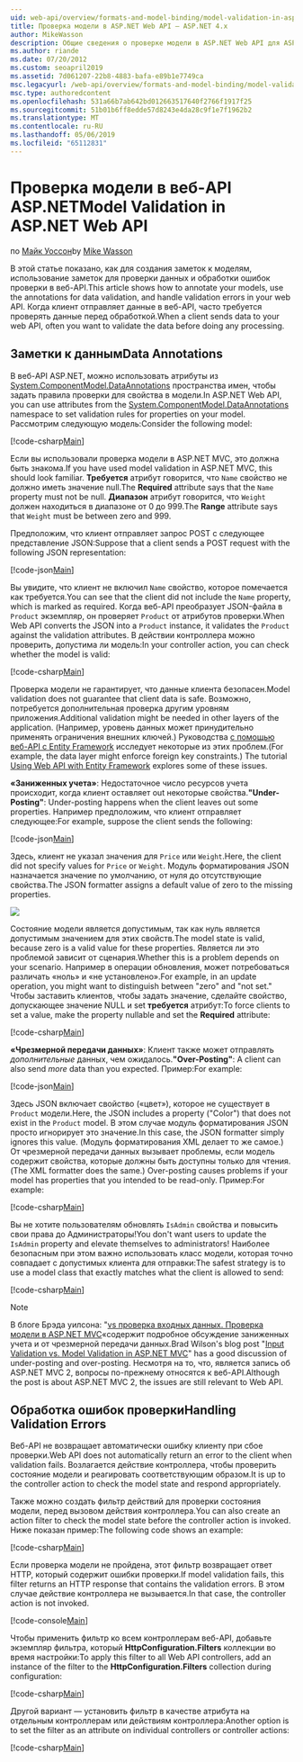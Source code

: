 ```yaml
---
uid: web-api/overview/formats-and-model-binding/model-validation-in-aspnet-web-api
title: Проверка модели в ASP.NET Web API — ASP.NET 4.x
author: MikeWasson
description: Общие сведения о проверке модели в ASP.NET Web API для ASP.NET 4.x.
ms.author: riande
ms.date: 07/20/2012
ms.custom: seoapril2019
ms.assetid: 7d061207-22b8-4883-bafa-e89b1e7749ca
msc.legacyurl: /web-api/overview/formats-and-model-binding/model-validation-in-aspnet-web-api
msc.type: authoredcontent
ms.openlocfilehash: 531a66b7ab642bd012663517640f2766f1917f25
ms.sourcegitcommit: 51b01b6ff8edde57d8243e4da28c9f1e7f1962b2
ms.translationtype: MT
ms.contentlocale: ru-RU
ms.lasthandoff: 05/06/2019
ms.locfileid: "65112831"
---
```

# <a name="model-validation-in-aspnet-web-api"></a><span data-ttu-id="e6909-103">Проверка модели в веб-API ASP.NET</span><span class="sxs-lookup"><span data-stu-id="e6909-103">Model Validation in ASP.NET Web API</span></span>

<span data-ttu-id="e6909-104">по [Майк Уоссон](https://github.com/MikeWasson)</span><span class="sxs-lookup"><span data-stu-id="e6909-104">by [Mike Wasson](https://github.com/MikeWasson)</span></span>

<span data-ttu-id="e6909-105">В этой статье показано, как для создания заметок к моделям, использование заметок для проверки данных и обработки ошибок проверки в веб-API.</span><span class="sxs-lookup"><span data-stu-id="e6909-105">This article shows how to annotate your models, use the annotations for data validation, and handle validation errors in your web API.</span></span> <span data-ttu-id="e6909-106">Когда клиент отправляет данные в веб-API, часто требуется проверять данные перед обработкой.</span><span class="sxs-lookup"><span data-stu-id="e6909-106">When a client sends data to your web API, often you want to validate the data before doing any processing.</span></span> 

## <a name="data-annotations"></a><span data-ttu-id="e6909-107">Заметки к данным</span><span class="sxs-lookup"><span data-stu-id="e6909-107">Data Annotations</span></span>

<span data-ttu-id="e6909-108">В веб-API ASP.NET, можно использовать атрибуты из [System.ComponentModel.DataAnnotations](/dotnet/api/system.componentmodel.dataannotations) пространства имен, чтобы задать правила проверки для свойства в модели.</span><span class="sxs-lookup"><span data-stu-id="e6909-108">In ASP.NET Web API, you can use attributes from the [System.ComponentModel.DataAnnotations](/dotnet/api/system.componentmodel.dataannotations) namespace to set validation rules for properties on your model.</span></span> <span data-ttu-id="e6909-109">Рассмотрим следующую модель:</span><span class="sxs-lookup"><span data-stu-id="e6909-109">Consider the following model:</span></span>

[!code-csharp[Main](model-validation-in-aspnet-web-api/samples/sample1.cs)]

<span data-ttu-id="e6909-110">Если вы использовали проверка модели в ASP.NET MVC, это должна быть знакома.</span><span class="sxs-lookup"><span data-stu-id="e6909-110">If you have used model validation in ASP.NET MVC, this should look familiar.</span></span> <span data-ttu-id="e6909-111">**Требуется** атрибут говорится, что `Name` свойство не должно иметь значение null.</span><span class="sxs-lookup"><span data-stu-id="e6909-111">The **Required** attribute says that the `Name` property must not be null.</span></span> <span data-ttu-id="e6909-112">**Диапазон** атрибут говорится, что `Weight` должен находиться в диапазоне от 0 до 999.</span><span class="sxs-lookup"><span data-stu-id="e6909-112">The **Range** attribute says that `Weight` must be between zero and 999.</span></span>

<span data-ttu-id="e6909-113">Предположим, что клиент отправляет запрос POST с следующее представление JSON:</span><span class="sxs-lookup"><span data-stu-id="e6909-113">Suppose that a client sends a POST request with the following JSON representation:</span></span>

[!code-json[Main](model-validation-in-aspnet-web-api/samples/sample2.json)]

<span data-ttu-id="e6909-114">Вы увидите, что клиент не включил `Name` свойство, которое помечается как требуется.</span><span class="sxs-lookup"><span data-stu-id="e6909-114">You can see that the client did not include the `Name` property, which is marked as required.</span></span> <span data-ttu-id="e6909-115">Когда веб-API преобразует JSON-файла в `Product` экземпляр, он проверяет `Product` от атрибутов проверки.</span><span class="sxs-lookup"><span data-stu-id="e6909-115">When Web API converts the JSON into a `Product` instance, it validates the `Product` against the validation attributes.</span></span> <span data-ttu-id="e6909-116">В действии контроллера можно проверить, допустима ли модель:</span><span class="sxs-lookup"><span data-stu-id="e6909-116">In your controller action, you can check whether the model is valid:</span></span>

[!code-csharp[Main](model-validation-in-aspnet-web-api/samples/sample3.cs)]

<span data-ttu-id="e6909-117">Проверка модели не гарантирует, что данные клиента безопасен.</span><span class="sxs-lookup"><span data-stu-id="e6909-117">Model validation does not guarantee that client data is safe.</span></span> <span data-ttu-id="e6909-118">Возможно, потребуется дополнительная проверка другим уровням приложения.</span><span class="sxs-lookup"><span data-stu-id="e6909-118">Additional validation might be needed in other layers of the application.</span></span> <span data-ttu-id="e6909-119">(Например, уровень данных может принудительно применять ограничения внешних ключей.) Руководства [с помощью веб-API с Entity Framework](../data/using-web-api-with-entity-framework/part-1.md) исследует некоторые из этих проблем.</span><span class="sxs-lookup"><span data-stu-id="e6909-119">(For example, the data layer might enforce foreign key constraints.) The tutorial [Using Web API with Entity Framework](../data/using-web-api-with-entity-framework/part-1.md) explores some of these issues.</span></span>

<span data-ttu-id="e6909-120">**«Заниженных учета»**: Недостаточное число ресурсов учета происходит, когда клиент оставляет out некоторые свойства.</span><span class="sxs-lookup"><span data-stu-id="e6909-120">**"Under-Posting"**: Under-posting happens when the client leaves out some properties.</span></span> <span data-ttu-id="e6909-121">Например предположим, что клиент отправляет следующее:</span><span class="sxs-lookup"><span data-stu-id="e6909-121">For example, suppose the client sends the following:</span></span>

[!code-json[Main](model-validation-in-aspnet-web-api/samples/sample4.json)]

<span data-ttu-id="e6909-122">Здесь, клиент не указал значения для `Price` или `Weight`.</span><span class="sxs-lookup"><span data-stu-id="e6909-122">Here, the client did not specify values for `Price` or `Weight`.</span></span> <span data-ttu-id="e6909-123">Модуль форматирования JSON назначается значение по умолчанию, от нуля до отсутствующие свойства.</span><span class="sxs-lookup"><span data-stu-id="e6909-123">The JSON formatter assigns a default value of zero to the missing properties.</span></span>

![](model-validation-in-aspnet-web-api/_static/image1.png)

<span data-ttu-id="e6909-124">Состояние модели является допустимым, так как нуль является допустимым значением для этих свойств.</span><span class="sxs-lookup"><span data-stu-id="e6909-124">The model state is valid, because zero is a valid value for these properties.</span></span> <span data-ttu-id="e6909-125">Является ли это проблемой зависит от сценария.</span><span class="sxs-lookup"><span data-stu-id="e6909-125">Whether this is a problem depends on your scenario.</span></span> <span data-ttu-id="e6909-126">Например в операции обновления, может потребоваться различать «ноль» и «не установлено».</span><span class="sxs-lookup"><span data-stu-id="e6909-126">For example, in an update operation, you might want to distinguish between "zero" and "not set."</span></span> <span data-ttu-id="e6909-127">Чтобы заставить клиентов, чтобы задать значение, сделайте свойство, допускающее значение NULL и set **требуется** атрибут:</span><span class="sxs-lookup"><span data-stu-id="e6909-127">To force clients to set a value, make the property nullable and set the **Required** attribute:</span></span>

[!code-csharp[Main](model-validation-in-aspnet-web-api/samples/sample5.cs?highlight=1-2)]

<span data-ttu-id="e6909-128">**«Чрезмерной передачи данных»**: Клиент также может отправлять *дополнительные* данных, чем ожидалось.</span><span class="sxs-lookup"><span data-stu-id="e6909-128">**"Over-Posting"**: A client can also send *more* data than you expected.</span></span> <span data-ttu-id="e6909-129">Пример:</span><span class="sxs-lookup"><span data-stu-id="e6909-129">For example:</span></span>

[!code-json[Main](model-validation-in-aspnet-web-api/samples/sample6.json)]

<span data-ttu-id="e6909-130">Здесь JSON включает свойство («цвет»), которое не существует в `Product` модели.</span><span class="sxs-lookup"><span data-stu-id="e6909-130">Here, the JSON includes a property ("Color") that does not exist in the `Product` model.</span></span> <span data-ttu-id="e6909-131">В этом случае модуль форматирования JSON просто игнорирует это значение.</span><span class="sxs-lookup"><span data-stu-id="e6909-131">In this case, the JSON formatter simply ignores this value.</span></span> <span data-ttu-id="e6909-132">(Модуль форматирования XML делает то же самое.) От чрезмерной передачи данных вызывает проблемы, если модель содержит свойства, которые должны быть доступны только для чтения.</span><span class="sxs-lookup"><span data-stu-id="e6909-132">(The XML formatter does the same.) Over-posting causes problems if your model has properties that you intended to be read-only.</span></span> <span data-ttu-id="e6909-133">Пример:</span><span class="sxs-lookup"><span data-stu-id="e6909-133">For example:</span></span>

[!code-csharp[Main](model-validation-in-aspnet-web-api/samples/sample7.cs)]

<span data-ttu-id="e6909-134">Вы не хотите пользователям обновлять `IsAdmin` свойства и повысить свои права до Администраторы!</span><span class="sxs-lookup"><span data-stu-id="e6909-134">You don't want users to update the `IsAdmin` property and elevate themselves to administrators!</span></span> <span data-ttu-id="e6909-135">Наиболее безопасным при этом важно использовать класс модели, которая точно совпадает с допустимых клиента для отправки:</span><span class="sxs-lookup"><span data-stu-id="e6909-135">The safest strategy is to use a model class that exactly matches what the client is allowed to send:</span></span>

[!code-csharp[Main](model-validation-in-aspnet-web-api/samples/sample8.cs)]

> [!NOTE]
> <span data-ttu-id="e6909-136">В блоге Брэда уилсона: "[vs проверка входных данных. Проверка модели в ASP.NET MVC](http://bradwilson.typepad.com/blog/2010/01/input-validation-vs-model-validation-in-aspnet-mvc.html)«содержит подробное обсуждение заниженных учета и от чрезмерной передачи данных.</span><span class="sxs-lookup"><span data-stu-id="e6909-136">Brad Wilson's blog post "[Input Validation vs. Model Validation in ASP.NET MVC](http://bradwilson.typepad.com/blog/2010/01/input-validation-vs-model-validation-in-aspnet-mvc.html)" has a good discussion of under-posting and over-posting.</span></span> <span data-ttu-id="e6909-137">Несмотря на то, что, является запись об ASP.NET MVC 2, вопросы по-прежнему относятся к веб-API.</span><span class="sxs-lookup"><span data-stu-id="e6909-137">Although the post is about ASP.NET MVC 2, the issues are still relevant to Web API.</span></span>

## <a name="handling-validation-errors"></a><span data-ttu-id="e6909-138">Обработка ошибок проверки</span><span class="sxs-lookup"><span data-stu-id="e6909-138">Handling Validation Errors</span></span>

<span data-ttu-id="e6909-139">Веб-API не возвращает автоматически ошибку клиенту при сбое проверки.</span><span class="sxs-lookup"><span data-stu-id="e6909-139">Web API does not automatically return an error to the client when validation fails.</span></span> <span data-ttu-id="e6909-140">Возлагается действие контроллера, чтобы проверить состояние модели и реагировать соответствующим образом.</span><span class="sxs-lookup"><span data-stu-id="e6909-140">It is up to the controller action to check the model state and respond appropriately.</span></span>

<span data-ttu-id="e6909-141">Также можно создать фильтр действий для проверки состояния модели, перед вызовом действия контроллера.</span><span class="sxs-lookup"><span data-stu-id="e6909-141">You can also create an action filter to check the model state before the controller action is invoked.</span></span> <span data-ttu-id="e6909-142">Ниже показан пример:</span><span class="sxs-lookup"><span data-stu-id="e6909-142">The following code shows an example:</span></span>

[!code-csharp[Main](model-validation-in-aspnet-web-api/samples/sample9.cs)]

<span data-ttu-id="e6909-143">Если проверка модели не пройдена, этот фильтр возвращает ответ HTTP, который содержит ошибки проверки.</span><span class="sxs-lookup"><span data-stu-id="e6909-143">If model validation fails, this filter returns an HTTP response that contains the validation errors.</span></span> <span data-ttu-id="e6909-144">В этом случае действие контроллера не вызывается.</span><span class="sxs-lookup"><span data-stu-id="e6909-144">In that case, the controller action is not invoked.</span></span>

[!code-console[Main](model-validation-in-aspnet-web-api/samples/sample10.cmd)]

<span data-ttu-id="e6909-145">Чтобы применить фильтр ко всем контроллерам веб-API, добавьте экземпляр фильтра, который **HttpConfiguration.Filters** коллекции во время настройки:</span><span class="sxs-lookup"><span data-stu-id="e6909-145">To apply this filter to all Web API controllers, add an instance of the filter to the **HttpConfiguration.Filters** collection during configuration:</span></span>

[!code-csharp[Main](model-validation-in-aspnet-web-api/samples/sample11.cs)]

<span data-ttu-id="e6909-146">Другой вариант — установить фильтр в качестве атрибута на отдельным контроллерам или действиям контроллера:</span><span class="sxs-lookup"><span data-stu-id="e6909-146">Another option is to set the filter as an attribute on individual controllers or controller actions:</span></span>

[!code-csharp[Main](model-validation-in-aspnet-web-api/samples/sample12.cs)]
